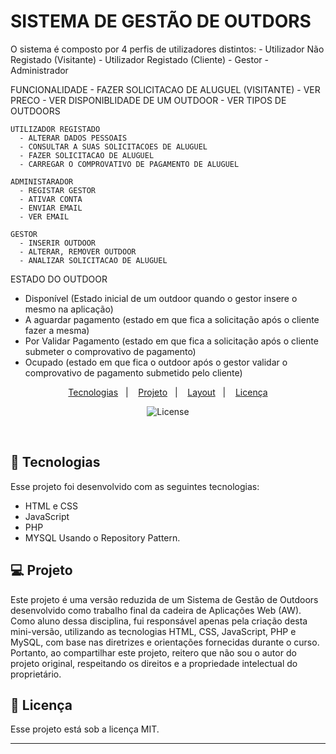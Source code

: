 <h1 align="left"> SISTEMA DE GESTÃO DE OUTDORS </h1>

<p align="left">
O sistema é composto por 4 perfis de utilizadores distintos:
 - Utilizador Não Registado (Visitante)
 - Utilizador Registado (Cliente)
 - Gestor
 - Administrador

FUNCIONALIDADE
    - FAZER SOLICITACAO DE ALUGUEL (VISITANTE)
    - VER PRECO 
    - VER DISPONIBLIDADE DE UM OUTDOOR 
    - VER TIPOS DE OUTDOORS 

    UTILIZADOR REGISTADO
      - ALTERAR DADOS PESSOAIS 
      - CONSULTAR A SUAS SOLICITACOES DE ALUGUEL
      - FAZER SOLICITACAO DE ALUGUEL 
      - CARREGAR O COMPROVATIVO DE PAGAMENTO DE ALUGUEL

    ADMINISTARADOR
      - REGISTAR GESTOR 
      - ATIVAR CONTA 
      - ENVIAR EMAIL 
      - VER EMAIL 

    GESTOR 
      - INSERIR OUTDOOR
      - ALTERAR, REMOVER OUTDOOR 
      - ANALIZAR SOLICITACAO DE ALUGUEL

ESTADO DO OUTDOOR
 - Disponível (Estado inicial de um outdoor quando o gestor insere o mesmo na aplicação) 
 - A aguardar pagamento (estado em que fica a solicitação após o cliente fazer a mesma) 
 - Por Validar Pagamento (estado em que fica a solicitação após o cliente submeter o comprovativo de pagamento) 
 - Ocupado (estado em que fica o outdoor após o gestor validar o comprovativo de pagamento submetido pelo cliente)
</p>

<p align="center">
  <a href="#-tecnologias">Tecnologias</a>&nbsp;&nbsp;&nbsp;|&nbsp;&nbsp;&nbsp;
  <a href="#-projeto">Projeto</a>&nbsp;&nbsp;&nbsp;|&nbsp;&nbsp;&nbsp;
  <a href="#-layout">Layout</a>&nbsp;&nbsp;&nbsp;|&nbsp;&nbsp;&nbsp;
  <a href="#memo-licença">Licença</a>
</p>

<p align="center">
  <img alt="License" src="https://img.shields.io/static/v1?label=license&message=MIT&color=49AA26&labelColor=000000">
</p>
<br>

## 🚀 Tecnologias

Esse projeto foi desenvolvido com as seguintes tecnologias:
- HTML e CSS
- JavaScript
- PHP
- MYSQL
Usando o Repository Pattern.

## 💻 Projeto

Este projeto é uma versão reduzida de um Sistema de Gestão de Outdoors desenvolvido como trabalho final da cadeira de Aplicações Web (AW). Como aluno dessa disciplina, fui responsável apenas pela criação desta mini-versão, utilizando as tecnologias HTML, CSS, JavaScript, PHP e MySQL, com base nas diretrizes e orientações fornecidas durante o curso. Portanto, ao compartilhar este projeto, reitero que não sou o autor do projeto original, respeitando os direitos e a propriedade intelectual do proprietário.

## :memo: Licença

Esse projeto está sob a licença MIT.

---
